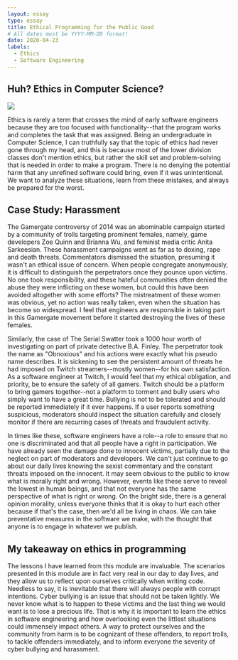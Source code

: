 ```yaml
---
layout: essay
type: essay
title: Ethical Programming for the Public Good 
# All dates must be YYYY-MM-DD format!
date: 2020-04-23
labels:
  - Ethics
  - Software Engineering
---
```

## Huh? Ethics in Computer Science?

<img class="medium floated image" src="https://www.metroparent.com/wp-content/uploads/2019/02/michigan-anti-cyberbullying-law-what-means-kids-families.jpg">

Ethics is rarely a term that crosses the mind of early software engineers because they are too focused with functionality--that the program works and completes the task that was assigned. Being an undergraduate in Computer Science, I can truthfully say that the topic of ethics had never gone through my head, and this is because most of the lower division classes don't mention ethics, but rather the skill set and problem-solving that is needed in order to make a program. There is no denying the potential harm that any unrefined software could bring, even if it was unintentional. We want to analyze these situations, learn from these mistakes, and always be prepared for the worst. 

## Case Study: Harassment 

The Gamergate controversy of 2014 was an abominable campaign started by a community of trolls targeting prominent females, namely, game developers Zoe Quinn and Brianna Wu, and feminist media critic Anita Sarkeesian. These harassment campaigns went as far as to doxing, rape and death threats. Commentators dismissed the situation, presuming it wasn't an ethical issue of concern. When people congregate anonymously, it is difficult to distinguish the perpetrators once they pounce upon victims. No one took responsibility, and these hateful communities often denied the abuse they were inflicting on these women, but could this have been avoided altogether with some efforts? The mistreatment of these women was obvious, yet no action was really taken, even when the situation has become so widespread. I feel that engineers are responsible in taking part in this Gamergate movement before it started destroying the lives of these females. 

Similarly, the case of The Serial Swatter took a 1000 hour worth of investigating on part of private detective B.A. Finley. The perpetrator took the name as "Obnoxious" and his actions were exactly what his pseudo name describes. It is sickening to see the persistent amount of threats he had imposed on Twitch streamers--mostly women--for his own satisfaction. As a software engineer at Twitch, I would feel that my ethical obligation, and priority, be to ensure the safety of all gamers. Twitch should be a platform to bring gamers together--not a platform to torment and bully users who simply want to have a great time. Bullying is not to be tolerated and should be reported immediately if it ever happens. If a user reports something suspicious, moderators should inspect the situation carefully and closely monitor if there are recurring cases of threats and fraudulent activity. 

In times like these, software engineers have a role--a role to ensure that no one is discriminated and that all people have a right in participation. We have already seen the damage done to innocent victims, partially due to the neglect on part of moderators and developers. We can't just continue to go about our daily lives knowing the sexist commentary and the constant threats imposed on the innocent. It may seem obvious to the public to know what is morally right and wrong. However, events like these serve to reveal the lowest in human beings, and that not everyone has the same perspective of what is right or wrong. On the bright side, there is a general opinion morality, unless everyone thinks that it is okay to hurt each other because if that's the case, then we'd all be living in chaos. We can take preventative measures in the software we make, with the thought that anyone is to engage in whatever we publish. 

## My takeaway on ethics in programming

The lessons I have learned from this module are invaluable. The scenarios presented in this module are in fact very real in our day to day lives, and they allow us to reflect upon ourselves critically when writing code. Needless to say, it is inevitable that there will always people with corrupt intentions. Cyber bullying is an issue that should not be taken lightly. We never know what is to happen to these victims and the last thing we would want is to lose a precious life. That is why it is important to learn the ethics in software engineering and how overlooking even the littlest situations could immensely impact others. A way to protect ourselves and the community from harm is to be cognizant of these offenders, to report trolls, to tackle offenders immediately, and to inform everyone the severity of cyber bullying and harassment. 

